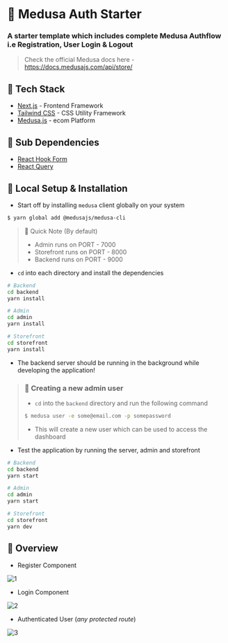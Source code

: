 # 🏬 Medusa Auth Starter

### A starter template which includes complete Medusa Authflow i.e Registration, User Login & Logout

> Check the official Medusa docs here - https://docs.medusajs.com/api/store/ 

## 🌌 Tech Stack
* [Next.js](https://nextjs.org/) - Frontend Framework
* [Tailwind CSS](https://tailwindcss.com/) - CSS Utility Framework
* [Medusa.js](https://medusajs.com/) - ecom Platform

## 🌠 Sub Dependencies
* [React Hook Form](https://react-hook-form.com/)
* [React Query](https://tanstack.com/query/v4)

## 🔬 Local Setup & Installation
* Start off by installing `medusa` client globally on your system
```bash
$ yarn global add @medusajs/medusa-cli
```

> 📌 Quick Note (By default)
>
> * Admin runs on PORT - 7000
> * Storefront runs on PORT - 8000
> * Backend runs on PORT - 9000

* `cd` into each directory and install the dependencies
```bash
# Backend
cd backend
yarn install

# Admin
cd admin
yarn install

# Storefront
cd storefront
yarn install
```
* The backend server should be running in the background while developing the application!

>### 👤 Creating a new admin user
>* `cd` into the `backend` directory and run the following command
>```bash
>$ medusa user -e some@email.com -p somepassword
>```
>* This will create a new user which can be used to access the dashboard

* Test the application by running the server, admin and storefront
```bash
# Backend
cd backend
yarn start

# Admin
cd admin
yarn start

# Storefront
cd storefront
yarn dev
```

## 🎯 Overview
* Register Component

![1](https://user-images.githubusercontent.com/35108041/196891657-55df5526-0992-4272-87d0-49cbc4c9f788.png)

* Login Component

![2](https://user-images.githubusercontent.com/35108041/196891667-81321565-e09a-4c10-a3a0-5d9fbdaa1678.png)

* Authenticated User (*any protected route*)

![3](https://user-images.githubusercontent.com/35108041/196892272-d21582da-8846-459a-b32c-239bd9501632.png)

